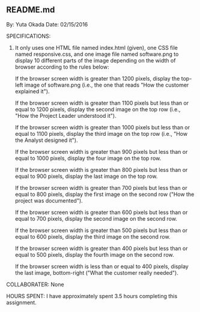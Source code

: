 ## README.md

By: Yuta Okada
Date: 02/15/2016

SPECIFICATIONS:
1. It only uses one HTML file named index.html (given), one CSS file named
responsive.css, and one image file named software.png to display 10 different
parts of the image depending on the width of browser according to the 
rules below:

	If the browser screen width is greater than 1200 pixels, display the 
	top-left image of software.png (i.e., the one that reads "How the 
	customer explained it").

	If the browser screen width is greater than 1100 pixels but less than 
	or equal to 1200 pixels, display the second image on the top row 
	(i.e., "How the Project Leader understood it").

	If the browser screen width is greater than 1000 pixels but less than 
	or equal to 1100 pixels, display the third image on the top row 
	(i.e., "How the Analyst designed it").

	If the browser screen width is greater than 900 pixels but less 
	than or equal to 1000 pixels, display the four image on the top row.

	If the browser screen width is greater than 800 pixels but less 
	than or equal to 900 pixels, display the last image on the top row.

	If the browser screen width is greater than 700 pixels but less than 
	or equal to 800 pixels, display the first image on the second row 
	("How the project was documented").

	If the browser screen width is greater than 600 pixels but less 
	than or equal to 700 pixels, display the second image on the second row.

	If the browser screen width is greater than 500 pixels but less 
	than or equal to 600 pixels, display the third image on the second row.

	If the browser screen width is greater than 400 pixels but less than 
	or equal to 500 pixels, display the fourth image on the second row.

	If the browser screen width is less than or equal to 400 pixels, 
	display the last image, bottom-right ("What the customer really needed").

COLLABORATER:
None

HOURS SPENT:
I have approximately spent 3.5 hours completing this assignment.